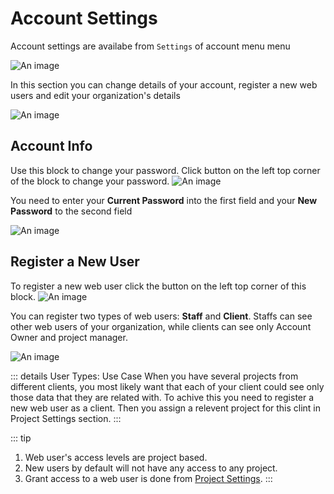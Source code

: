 # Account Settings

Account settings are availabe from `Settings` of account menu menu

![An image](/images/s3-AppSettingsMenu.png)

In this section you can change details of your account, register a new web users and edit your organization's details


![An image](/images/s3-AppSettings.png)

## Account Info

Use this block to change your password. Click button on the left top corner of the block to change your password.
![An image](/images/s3-AppSettingsBtnAccounInfo.png)

You need to enter your **Current Password** into the first field and your **New Password** to the second field

![An image](/images/s3-AppSettingsChangePass.png)

## Register a New User

To register a new web user click the button on the left top corner of this block. 
![An image](/images/s3-AppSettingsBtnAddStaff.png)

You can register two types of web users: **Staff** and **Client**. Staffs can see other web users of your organization, while clients can see only Account Owner and project manager.

![An image](/images/s3-AppSettingsAddStaff.png)

::: details User Types: Use Case
When you have several projects from different clients, you most likely want that each of your client could see only those data that they are related with. To achive this you need to register a new web user as a client. Then you assign a relevent project for this clint in Project Settings section.
:::

::: tip
1. Web user's access levels are project based. 
2. New users by default will not have any access to any project.
3. Grant access to a web user is done from [Project Settings](/guide/04-projects.html#project-settings.md).
:::